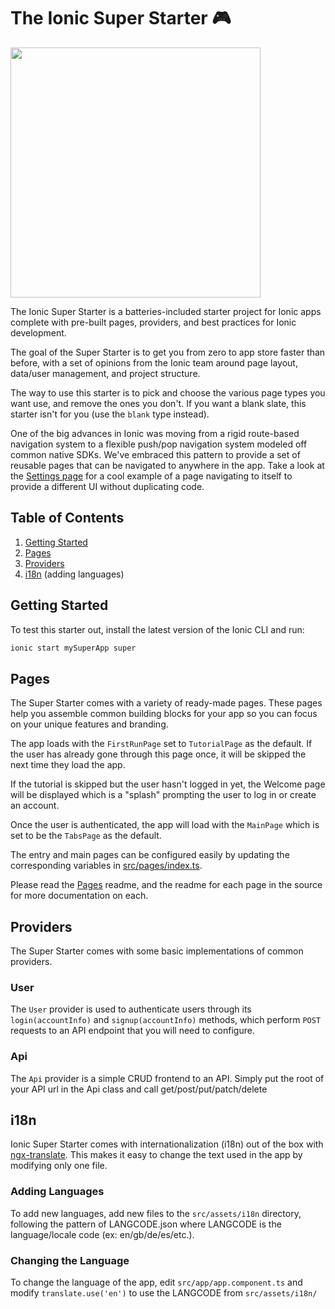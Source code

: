 
# The Ionic Super Starter 🎮

<img src="https://user-images.githubusercontent.com/236501/32385619-bddac0ac-c08c-11e7-9ee4-9c892197191f.png" width="400" />

The Ionic Super Starter is a batteries-included starter project for Ionic apps
complete with pre-built pages, providers, and best practices for Ionic
development.

The goal of the Super Starter is to get you from zero to app store faster than
before, with a set of opinions from the Ionic team around page layout,
data/user management, and project structure.

The way to use this starter is to pick and choose the various page types you
want use, and remove the ones you don't. If you want a blank slate, this
starter isn't for you (use the `blank` type instead).

One of the big advances in Ionic was moving from a rigid route-based navigation
system to a flexible push/pop navigation system modeled off common native SDKs.
We've embraced this pattern to provide a set of reusable pages that can be
navigated to anywhere in the app. Take a look at the [Settings
page](https://github.com/ionic-team/starters/blob/master/ionic-angular/official/super/src/pages/settings/settings.html)
for a cool example of a page navigating to itself to provide a different UI
without duplicating code.

## Table of Contents

1. [Getting Started](#getting-started)
2. [Pages](#pages)
3. [Providers](#providers)
4. [i18n](#i18n) (adding languages)

## <a name="getting-started"></a>Getting Started

To test this starter out, install the latest version of the Ionic CLI and run:

```bash
ionic start mySuperApp super
```

## Pages

The Super Starter comes with a variety of ready-made pages. These pages help
you assemble common building blocks for your app so you can focus on your
unique features and branding.

The app loads with the `FirstRunPage` set to `TutorialPage` as the default. If
the user has already gone through this page once, it will be skipped the next
time they load the app.

If the tutorial is skipped but the user hasn't logged in yet, the Welcome page
will be displayed which is a "splash" prompting the user to log in or create an
account.

Once the user is authenticated, the app will load with the `MainPage` which is
set to be the `TabsPage` as the default.

The entry and main pages can be configured easily by updating the corresponding
variables in
[src/pages/index.ts](https://github.com/ionic-team/starters/blob/master/ionic-angular/official/super/src/pages/index.ts).

Please read the
[Pages](https://github.com/ionic-team/starters/tree/master/ionic-angular/official/super/src/pages)
readme, and the readme for each page in the source for more documentation on
each.

## Providers

The Super Starter comes with some basic implementations of common providers.

### User

The `User` provider is used to authenticate users through its
`login(accountInfo)` and `signup(accountInfo)` methods, which perform `POST`
requests to an API endpoint that you will need to configure.

### Api

The `Api` provider is a simple CRUD frontend to an API. Simply put the root of
your API url in the Api class and call get/post/put/patch/delete 

## i18n

Ionic Super Starter comes with internationalization (i18n) out of the box with
[ngx-translate](https://github.com/ngx-translate/core). This makes it easy to
change the text used in the app by modifying only one file. 

### Adding Languages

To add new languages, add new files to the `src/assets/i18n` directory,
following the pattern of LANGCODE.json where LANGCODE is the language/locale
code (ex: en/gb/de/es/etc.).

### Changing the Language

To change the language of the app, edit `src/app/app.component.ts` and modify
`translate.use('en')` to use the LANGCODE from `src/assets/i18n/`
